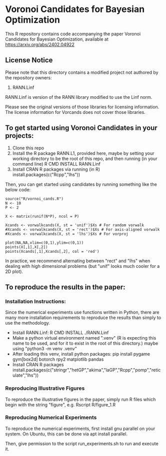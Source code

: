 # Voronoi Candidates for Bayesian Optimization

This R repository contains code accompanying the paper Voronoi Candidates for Bayesian Optimization, available at https://arxiv.org/abs/2402.04922

## License Notice
Please note that this directory contains a modified project not authored by the repository owners:
1) RANN.Linf

RANN.Linf is version of the RANN library modified to use the Linf norm.

Please see the original versions of those libraries for licensing information. 
The license information for Vorcands does not cover those libraries.

## To get started using Voronoi Candidates in your projects:
1) Clone this repo
2) Install the R package RANN.L1, provided here, maybe by setting your working directory to be the root of this repo, and then running (in your command line) R CMD INSTALL RANN.Linf
3) Install CRAN R packages via running (in R) install.packages(c("Rcpp","lhs"))

Then, you can get started using candidates by running something like the below code:

<R>
    
    source("R/vornoi_cands.R")
    N <- 10
    P <- 2
    
    X <- matrix(runif(N*P), ncol = P)
    
    Xcands <- vorwalkcands(X, st = 'unif')$Xs # For random vorwalk
    #Xcands <- vorwalkcands(X, st = 'rect')$Xs # For axis-aligned vorwalk
    #Xcands <- vorwalkcands(X, st = 'lhs')$Xs # For vorproj
    
    plot(NA,NA,xlim=c(0,1),ylim=c(0,1))
    points(X[,1],X[,2])
    points(Xcands[,1],Xcands[,2], col = 'red')

In practice, we recommend alternating between "rect" and "lhs" when dealing with high dimensional problems (but "unif" looks much cooler for a 2D plot).

## To reproduce the results in the paper:

### Installation Instructions:
Since the numerical experiments use functions written in Python, there are many more installation requirements to reproduce the results than simply to use the methodology.

- Install RANN.Linf: 
    R CMD INSTALL ./RANN.Linf
- Make a python virtual environment named ".venv" (R is expecting this name to be used, and for it to exist in the root of this directory.)
    maybe using "python3 -m venv .venv"
- After loading this venv, install python packages:
    pip install pygame gym[box2d] botorch rpy2 matplotlib pandas
- Install CRAN R packages 
    install.packages(c("stringr","hetGP","akima","laGP","Rcpp","pomp","reticulate","lhs"))

### Reproducing Illustrative Figures
To reproduce the illustrative figures in the paper, simply run R files which begin with the string "figure", e.g. Rscript R/figure_1.R

### Reproducing Numerical Experiments
To reproduce the numerical experiments, first  install gnu parallel on your system. On Ubuntu, this can be done via apt install parallel.

Then, give permission to the script run_experiments.sh to run and execute it.
